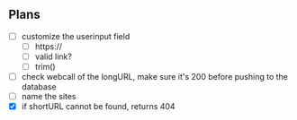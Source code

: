 ## Plans
* [ ] customize the userinput field
  * [ ] https://
  * [ ] valid link?
  * [ ] trim()
* [ ] check webcall of the longURL, make sure it's 200 before pushing to the database
* [ ] name the sites
* [x] if shortURL cannot be found, returns 404
